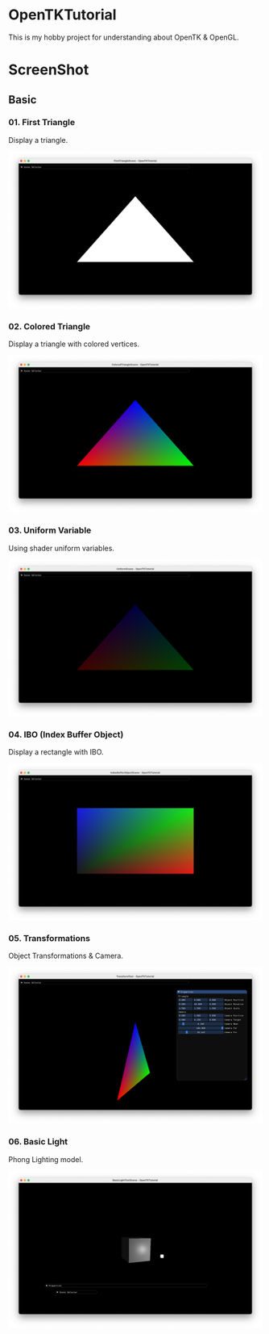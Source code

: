 # OpenTKTutorial

This is my hobby project for understanding about OpenTK & OpenGL.

# ScreenShot

## Basic

### 01. First Triangle

Display a triangle.

![01. First Triangle](./Screenshot/01_first_triangle.png)

### 02. Colored Triangle

Display a triangle with colored vertices.

![02. Colored Triangle](./Screenshot/02_colored_triangle.png)

### 03. Uniform Variable

Using shader uniform variables.

![03. Uniform Variable](./Screenshot/03_uniform_variable.png)

### 04. IBO (Index Buffer Object)

Display a rectangle with IBO.

![04. IBO](./Screenshot/04_ibo.png)

### 05. Transformations

Object Transformations & Camera.

![05. Transformations](./Screenshot/05_transform.png)

### 06. Basic Light

Phong Lighting model.

![06. Basic Light](./Screenshot/06_basic_light.png)
